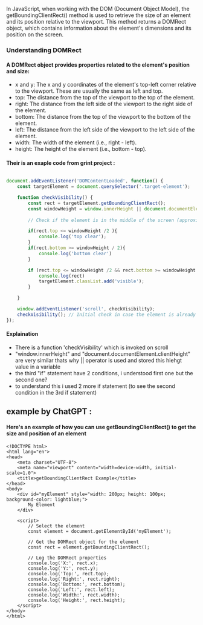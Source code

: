 In JavaScript, when working with the DOM (Document Object Model), the getBoundingClientRect() method is used to retrieve the size of an element and its position relative to the viewport. This method returns a DOMRect object, which contains information about the element's dimensions and its position on the screen.




### Understanding DOMRect

#### A DOMRect object provides properties related to the element's position and size:

- x and y: The x and y coordinates of the element's top-left corner relative to the viewport. These are usually the same as left and top.
- top: The distance from the top of the viewport to the top of the element.
- right: The distance from the left side of the viewport to the right side of the element.
- bottom: The distance from the top of the viewport to the bottom of the element.
- left: The distance from the left side of the viewport to the left side of the element.
- width: The width of the element (i.e., right - left).
- height: The height of the element (i.e., bottom - top).



#### Their is an exaple code from grint project : 

``` javascript

document.addEventListener('DOMContentLoaded', function() {
    const targetElement = document.querySelector('.target-element');

    function checkVisibility() {
        const rect = targetElement.getBoundingClientRect();
        const windowHeight = window.innerHeight || document.documentElement.clientHeight;
        
        // Check if the element is in the middle of the screen (approximately)

        if(rect.top <= windowHeight /2 ){
            console.log('top clear');
        }
        if(rect.bottom >= windowHeight / 2){
            console.log('bottom clear')
        }

        if (rect.top <= windowHeight /2 && rect.bottom >= windowHeight / 2) {
            console.log(rect)
            targetElement.classList.add('visible');
        }

    }

    window.addEventListener('scroll', checkVisibility);
    checkVisibility(); // Initial check in case the element is already in view
});

```


#### Explaination

- There is a function 'checkVisibility' which is invoked on scroll
- "window.innerHeight" and "document.documentElement.clientHeight" are very similar thats why || operator is used and stored this hiehgt value in a variable
- the third "if" statement have 2 conditions, i understood first one but the second one?
- to understand this i used 2 more if statement (to see the second condition in the 3rd if statement)





## example by ChatGPT : 

#### Here's an example of how you can use getBoundingClientRect() to get the size and position of an element


```
<!DOCTYPE html>
<html lang="en">
<head>
    <meta charset="UTF-8">
    <meta name="viewport" content="width=device-width, initial-scale=1.0">
    <title>getBoundingClientRect Example</title>
</head>
<body>
    <div id="myElement" style="width: 200px; height: 100px; background-color: lightblue;">
        My Element
    </div>

    <script>
        // Select the element
        const element = document.getElementById('myElement');

        // Get the DOMRect object for the element
        const rect = element.getBoundingClientRect();

        // Log the DOMRect properties
        console.log('X:', rect.x);
        console.log('Y:', rect.y);
        console.log('Top:', rect.top);
        console.log('Right:', rect.right);
        console.log('Bottom:', rect.bottom);
        console.log('Left:', rect.left);
        console.log('Width:', rect.width);
        console.log('Height:', rect.height);
    </script>
</body>
</html>

```




